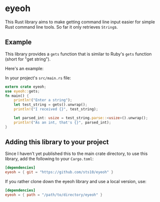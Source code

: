 # eyeoh

This Rust library aims to make getting command line input easier for simple Rust command line tools. So far it only retrieves `String`s.

## Example

This library provides a `gets` function that is similar to Ruby's `gets` function (short for "get string").

Here's an example:

In your project's `src/main.rs` file:
```rust
extern crate eyeoh;
use eyeoh::gets;
fn main() {
    println!("Enter a string");
    let test_string = gets().unwrap();
    println!("I received {}", test_string);

    let parsed_int: usize = test_string.parse::<usize>().unwrap();
    println!("As an int, that's {}", parsed_int);
}

```

## Adding this library to your project

Since I haven't yet published this to the main crate directory, to use this library, add the following to your `Cargo.toml`:

```toml
[dependencies]
eyeoh = { git = "https://github.com/sts10/eyeoh" }
```

If you rather clone down the eyeoh library and use a local version, use:

```toml
[dependencies]
eyeoh = { path = "/path/to/directory/eyeoh" }

```
